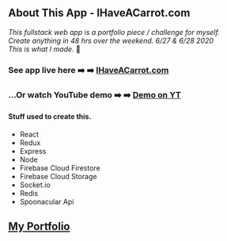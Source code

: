## About This App - IHaveACarrot.com

_This fullstack web app is a portfolio piece / challenge for myself._ </br>
_Create anything in 48 hrs over the weekend. 6/27 & 6/28 2020_</br>
_This is what I made._ :metal: </br>

### See app live here :arrow_right: :arrow_right: [IHaveACarrot.com](https://IHaveACarrot.com) </br>

### ...Or watch YouTube demo :arrow_right: :arrow_right: [Demo on YT](https://IHaveACarrot.com) </br>

#### Stuff used to create this.

- React
- Redux
- Express
- Node
- Firebase Cloud Firestore
- Firebase Cloud Storage
- Socket.io
- Redis
- Spoonacular Api

## [My Portfolio](https://charlescampbell.dev)
